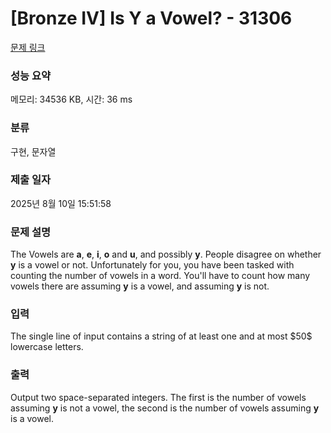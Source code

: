 # [Bronze IV] Is Y a Vowel? - 31306 

[문제 링크](https://www.acmicpc.net/problem/31306) 

### 성능 요약

메모리: 34536 KB, 시간: 36 ms

### 분류

구현, 문자열

### 제출 일자

2025년 8월 10일 15:51:58

### 문제 설명

<p>The Vowels are <strong>a</strong>, <strong>e</strong>, <strong>i</strong>, <strong>o</strong> and <strong>u</strong>, and possibly <strong>y</strong>. People disagree on whether <strong>y</strong> is a vowel or not. Unfortunately for you, you have been tasked with counting the number of vowels in a word. You'll have to count how many vowels there are assuming <strong>y</strong> is a vowel, and assuming <strong>y</strong> is not.</p>

### 입력 

 <p>The single line of input contains a string of at least one and at most $50$ lowercase letters.</p>

### 출력 

 <p>Output two space-separated integers. The first is the number of vowels assuming <strong>y</strong> is not a vowel, the second is the number of vowels assuming <strong>y</strong> is a vowel.</p>

